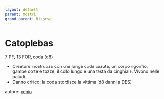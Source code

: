 ```yaml
---
layout: default
parent: Mostri
grand_parent: Risorse
---
```


# Catoplebas
7 PF, 13 FOR, coda (d8)  
- Creature mostruose con una lunga coda ossuta, un corpo rigonfio, gambe corte e tozze, il collo lungo e una testa da cinghiale. Vivono nelle paludi.
- Danno critico: la coda stordisce la vittima (d8 danni a DES)

autore: [xenio](https://xenioinabottle.blogspot.com)
